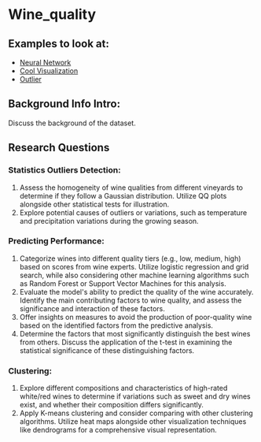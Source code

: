 # Wine_quality

## Examples to look at:
- [Neural Network](https://www.kaggle.com/code/andrecarneiroamaral/wine-quality-classification-neural-networks)
- [Cool Visualization](https://www.kaggle.com/code/qusaybtoush1990/wine-quality)
- [Outlier](https://www.kaggle.com/code/mohitgoyal522/wine-quality-data-analysis-and-prediction)

## Background Info Intro: 

Discuss the background of the dataset.

## Research Questions
### Statistics Outliers Detection:
1. Assess the homogeneity of wine qualities from different vineyards to determine if they follow a Gaussian distribution. Utilize QQ plots alongside other statistical tests for illustration.
2. Explore potential causes of outliers or variations, such as temperature and precipitation variations during the growing season.
### Predicting Performance:
1. Categorize wines into different quality tiers (e.g., low, medium, high) based on scores from wine experts. Utilize logistic regression and grid search, while also considering other machine learning algorithms such as Random Forest or Support Vector Machines for this analysis. 
2. Evaluate the model's ability to predict the quality of the wine accurately. Identify the main contributing factors to wine quality, and assess the significance and interaction of these factors. 
3. Offer insights on measures to avoid the production of poor-quality wine based on the identified factors from the predictive analysis. 
4. Determine the factors that most significantly distinguish the best wines from others. Discuss the application of the t-test in examining the statistical significance of these distinguishing factors.
### Clustering:
1. Explore different compositions and characteristics of high-rated white/red wines to determine if variations such as sweet and dry wines exist, and whether their composition differs significantly.
2. Apply K-means clustering and consider comparing with other clustering algorithms. Utilize heat maps alongside other visualization techniques like dendrograms for a comprehensive visual representation.
